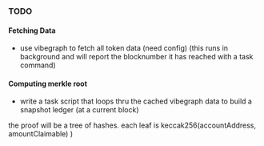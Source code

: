 ### TODO 

#### Fetching Data 
  - use vibegraph to fetch all token data (need config) (this runs in background and will report the blocknumber it has reached with a task command) 



#### Computing merkle root 

  - write a task script that loops thru the cached vibegraph data to build a snapshot ledger (at a current block) 


  the proof will be a tree of hashes.  each leaf is  keccak256(accountAddress, amountClaimable) )